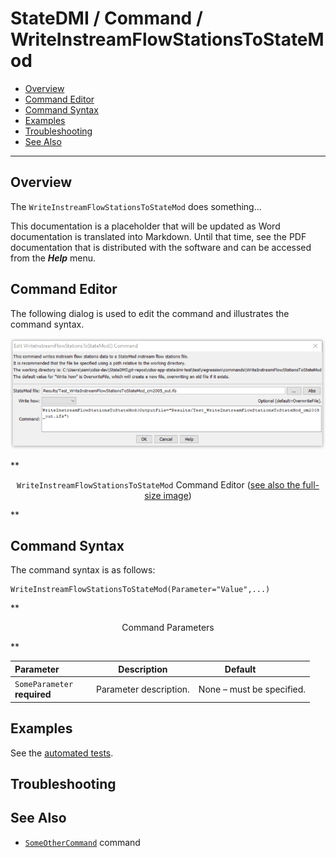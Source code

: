 # StateDMI / Command / WriteInstreamFlowStationsToStateMod #

* [Overview](#overview)
* [Command Editor](#command-editor)
* [Command Syntax](#command-syntax)
* [Examples](#examples)
* [Troubleshooting](#troubleshooting)
* [See Also](#see-also)

-------------------------

## Overview ##

The `WriteInstreamFlowStationsToStateMod` does something...

This documentation is a placeholder that will be updated as Word documentation is translated into Markdown.
Until that time, see the PDF documentation that is distributed with the software and can be accessed
from the ***Help*** menu.

## Command Editor ##

The following dialog is used to edit the command and illustrates the command syntax.

![WriteInstreamFlowStationsToStateMod](WriteInstreamFlowStationsToStateMod.png)

**<p style="text-align: center;">
`WriteInstreamFlowStationsToStateMod` Command Editor (<a href="../WriteInstreamFlowStationsToStateMod.png">see also the full-size image</a>)
</p>**

## Command Syntax ##

The command syntax is as follows:

```text
WriteInstreamFlowStationsToStateMod(Parameter="Value",...)
```
**<p style="text-align: center;">
Command Parameters
</p>**

| **Parameter**&nbsp;&nbsp;&nbsp;&nbsp;&nbsp;&nbsp;&nbsp;&nbsp;&nbsp;&nbsp;&nbsp;&nbsp; | **Description** | **Default**&nbsp;&nbsp;&nbsp;&nbsp;&nbsp;&nbsp;&nbsp;&nbsp;&nbsp;&nbsp; |
| --------------|-----------------|----------------- |
|`SomeParameter`<br>**required**|Parameter description.|None – must be specified.|

## Examples ##

See the [automated tests](https://github.com/OpenWaterFoundation/cdss-app-statedmi-main/tree/master/test/regression/commands/WriteInstreamFlowStationsToStateMod).

## Troubleshooting ##

## See Also ##

* [`SomeOtherCommand`](../SomeOtherCommand/SomeOtherCommand) command
